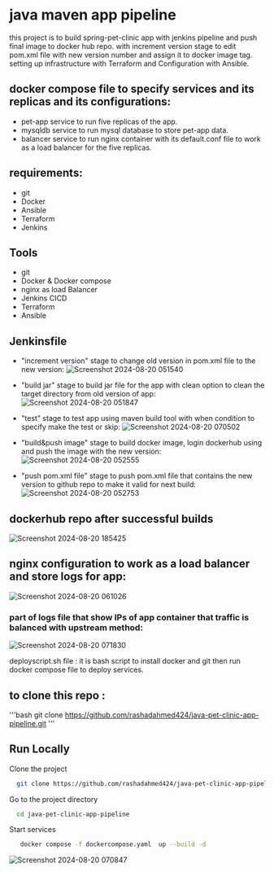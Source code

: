# java maven app pipeline

this project is to build spring-pet-clinic app with jenkins pipeline and push final image to docker hub repo.
with increment version stage to edit pom.xml file with new version number and assign it to docker image tag.
setting up infrastructure with Terraform and Configuration with Ansible.


## docker compose file to specify services and its replicas and its configurations:

* pet-app service to run five replicas of the app.
* mysqldb service to run mysql database to store pet-app data. 
* balancer service to run nginx container with its default.conf file to work as a load balancer for the five replicas.


## requirements:
* git
* Docker
* Ansible
* Terraform
* Jenkins



## Tools
- git
- Docker & Docker compose 
- nginx as load Balancer  
- Jenkins CICD 
- Terraform
- Ansible


## Jenkinsfile
* "increment version" stage to change old version in pom.xml file to the new version:
  ![Screenshot 2024-08-20 051540](https://github.com/user-attachments/assets/2250ffb5-d73c-48a6-ac44-def6d5a9e123)

* "build jar" stage to build jar file for the app with clean option to clean the target directory from old version of app:
  ![Screenshot 2024-08-20 051847](https://github.com/user-attachments/assets/20b2f2e1-3942-4003-ac54-fb4d44bf8f22)

* "test" stage to test app using maven build tool with when condition to specify make the test or skip:
  ![Screenshot 2024-08-20 070502](https://github.com/user-attachments/assets/72bd197a-cc7d-436b-a274-5cd91bc5c134)

* "build&push image" stage to build docker image, login dockerhub using and push the image with the new version:
  ![Screenshot 2024-08-20 052555](https://github.com/user-attachments/assets/612f9650-c8fb-4b19-aa81-63ff188a4285)

* "push pom.xml file" stage to push pom.xml file that contains the new version to github repo to make it valid for next build:
  ![Screenshot 2024-08-20 052753](https://github.com/user-attachments/assets/36f6d952-cc46-4d1a-bda0-db39a3faa035)

## dockerhub repo after successful builds
![Screenshot 2024-08-20 185425](https://github.com/user-attachments/assets/fb95d087-4dc9-4992-979d-fc1dbc6f0a46)


## nginx configuration to work as a load balancer and store logs for app:
 ![Screenshot 2024-08-20 061026](https://github.com/user-attachments/assets/bcaaaca4-882f-4ecc-a0f0-bec837b106c7)
 
  ### part of logs file that show IPs of app container that traffic is balanced with upstream method:  
 ![Screenshot 2024-08-20 071830](https://github.com/user-attachments/assets/b5884ab7-03c0-4561-8ff5-16261ab077d9)

deployscript.sh file :
it is bash script to install docker and git then run docker compose file to deploy services.




## to clone this repo :
'''bash
git clone https://github.com/rashadahmed424/java-pet-clinic-app-pipeline.git
'''



## Run Locally

Clone the project

```bash
  git clone https://github.com/rashadahmed424/java-pet-clinic-app-pipeline.git
```

Go to the project directory

```bash
  cd java-pet-clinic-app-pipeline
```


Start services 

```bash
   docker compose -f dockercompose.yaml  up --build -d 
```

![Screenshot 2024-08-20 070847](https://github.com/user-attachments/assets/35f5d092-3da4-413a-8cff-20d6675a9232)


